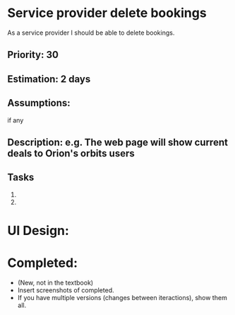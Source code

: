 # Service provider delete bookings
As a service provider I should be able to delete bookings.

## Priority: 30

## Estimation: 2 days


## Assumptions:
if any

## Description: e.g. The web page will show current deals to Orion's orbits users


## Tasks
1. 
2. 

# UI Design:

# Completed:
* (New, not in the textbook) 
* Insert screenshots of completed. 
* If you have multiple versions (changes between iteractions), show them all.


